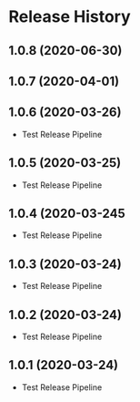 # Release History

## 1.0.8 (2020-06-30)


## 1.0.7 (2020-04-01)

## 1.0.6 (2020-03-26)
- Test Release Pipeline

## 1.0.5 (2020-03-25)
- Test Release Pipeline

## 1.0.4 (2020-03-245
- Test Release Pipeline

## 1.0.3 (2020-03-24)
- Test Release Pipeline

## 1.0.2 (2020-03-24)
- Test Release Pipeline


## 1.0.1 (2020-03-24)
- Test Release Pipeline
